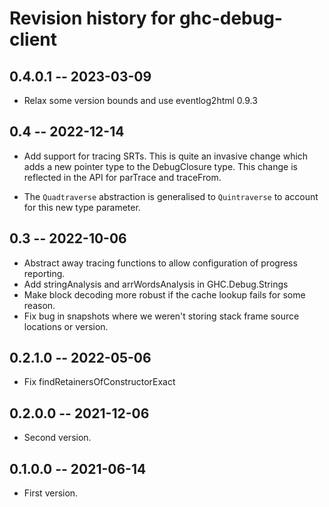 # Revision history for ghc-debug-client

## 0.4.0.1 -- 2023-03-09

* Relax some version bounds and use eventlog2html 0.9.3

## 0.4 -- 2022-12-14

* Add support for tracing SRTs. This is quite an invasive change which adds a new
  pointer type to the DebugClosure type. This change is reflected in the API for
  parTrace and traceFrom.

* The `Quadtraverse` abstraction is generalised to `Quintraverse` to account for
  this new type parameter.

## 0.3 -- 2022-10-06

* Abstract away tracing functions to allow configuration of progress reporting.
* Add stringAnalysis and arrWordsAnalysis in GHC.Debug.Strings
* Make block decoding more robust if the cache lookup fails for some reason.
* Fix bug in snapshots where we weren't storing stack frame source locations or
  version.

## 0.2.1.0 -- 2022-05-06

* Fix findRetainersOfConstructorExact

## 0.2.0.0 -- 2021-12-06

* Second version.

## 0.1.0.0 -- 2021-06-14

* First version.
